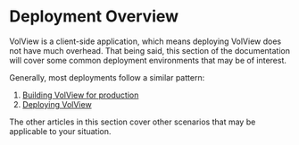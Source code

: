 # Deployment Overview

VolView is a client-side application, which means deploying VolView does not have much overhead. That being said, this section of the documentation will cover some common deployment environments that may be of interest.

Generally, most deployments follow a similar pattern:

1. [Building VolView for production](./building_for_production)
2. [Deploying VolView](./deploying_volview)

The other articles in this section cover other scenarios that may be applicable to your situation.
